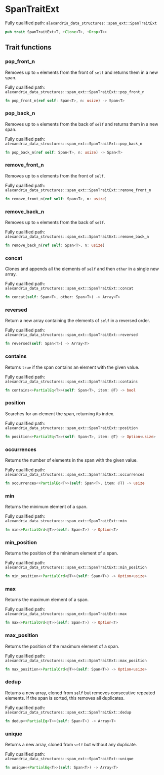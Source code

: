 # SpanTraitExt

Fully qualified path: `alexandria_data_structures::span_ext::SpanTraitExt`

```rust
pub trait SpanTraitExt<T, +Clone<T>, +Drop<T>>
```

## Trait functions

### pop_front_n

Removes up to `n` elements from the front of `self` and returns them in a new span.

Fully qualified path: `alexandria_data_structures::span_ext::SpanTraitExt::pop_front_n`

```rust
fn pop_front_n(ref self: Span<T>, n: usize) -> Span<T>
```


### pop_back_n

Removes up to `n` elements from the back of `self` and returns them in a new span.

Fully qualified path: `alexandria_data_structures::span_ext::SpanTraitExt::pop_back_n`

```rust
fn pop_back_n(ref self: Span<T>, n: usize) -> Span<T>
```


### remove_front_n

Removes up to `n` elements from the front of `self`.

Fully qualified path: `alexandria_data_structures::span_ext::SpanTraitExt::remove_front_n`

```rust
fn remove_front_n(ref self: Span<T>, n: usize)
```


### remove_back_n

Removes up to `n` elements from the back of `self`.

Fully qualified path: `alexandria_data_structures::span_ext::SpanTraitExt::remove_back_n`

```rust
fn remove_back_n(ref self: Span<T>, n: usize)
```


### concat

Clones and appends all the elements of `self` and then `other` in a single new array.

Fully qualified path: `alexandria_data_structures::span_ext::SpanTraitExt::concat`

```rust
fn concat(self: Span<T>, other: Span<T>) -> Array<T>
```


### reversed

Return a new array containing the elements of `self` in a reversed order.

Fully qualified path: `alexandria_data_structures::span_ext::SpanTraitExt::reversed`

```rust
fn reversed(self: Span<T>) -> Array<T>
```


### contains

Returns `true` if the span contains an element with the given value.

Fully qualified path: `alexandria_data_structures::span_ext::SpanTraitExt::contains`

```rust
fn contains<+PartialEq<T>>(self: Span<T>, item: @T) -> bool
```


### position

Searches for an element the span, returning its index.

Fully qualified path: `alexandria_data_structures::span_ext::SpanTraitExt::position`

```rust
fn position<+PartialEq<T>>(self: Span<T>, item: @T) -> Option<usize>
```


### occurrences

Returns the number of elements in the span with the given value.

Fully qualified path: `alexandria_data_structures::span_ext::SpanTraitExt::occurrences`

```rust
fn occurrences<+PartialEq<T>>(self: Span<T>, item: @T) -> usize
```


### min

Returns the minimum element of a span.

Fully qualified path: `alexandria_data_structures::span_ext::SpanTraitExt::min`

```rust
fn min<+PartialOrd<@T>>(self: Span<T>) -> Option<T>
```


### min_position

Returns the position of the minimum element of a span.

Fully qualified path: `alexandria_data_structures::span_ext::SpanTraitExt::min_position`

```rust
fn min_position<+PartialOrd<@T>>(self: Span<T>) -> Option<usize>
```


### max

Returns the maximum element of a span.

Fully qualified path: `alexandria_data_structures::span_ext::SpanTraitExt::max`

```rust
fn max<+PartialOrd<@T>>(self: Span<T>) -> Option<T>
```


### max_position

Returns the position of the maximum element of a span.

Fully qualified path: `alexandria_data_structures::span_ext::SpanTraitExt::max_position`

```rust
fn max_position<+PartialOrd<@T>>(self: Span<T>) -> Option<usize>
```


### dedup

Returns a new array, cloned from `self` but removes consecutive repeated elements. If the span is sorted, this removes all duplicates.

Fully qualified path: `alexandria_data_structures::span_ext::SpanTraitExt::dedup`

```rust
fn dedup<+PartialEq<T>>(self: Span<T>) -> Array<T>
```


### unique

Returns a new array, cloned from `self` but without any duplicate.

Fully qualified path: `alexandria_data_structures::span_ext::SpanTraitExt::unique`

```rust
fn unique<+PartialEq<T>>(self: Span<T>) -> Array<T>
```


